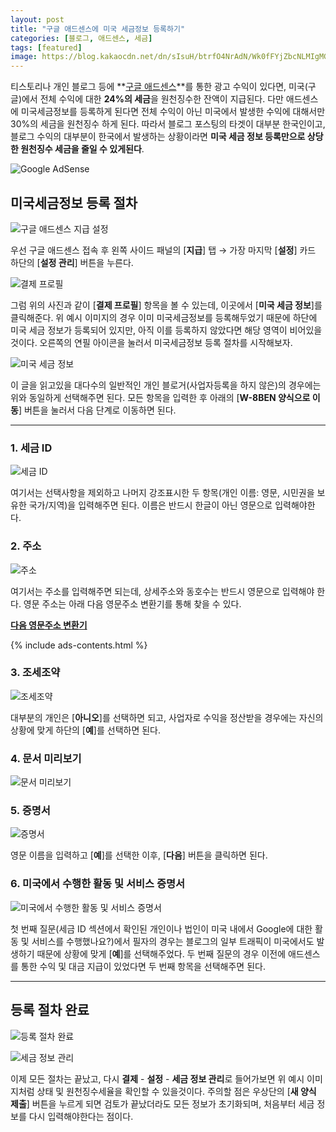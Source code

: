```yaml
---
layout: post
title: "구글 애드센스에 미국 세금정보 등록하기"
categories: [블로그, 애드센스, 세금]
tags: [featured]
image: https://blog.kakaocdn.net/dn/sIsuH/btrfO4NrAdN/Wk0fFYjZbcNLMIgMGcbK30/img.png
---
```


티스토리나 개인 블로그 등에 **[구글 애드센스](https://www.google.com/intl/ko_kr/adsense/start/)**를 통한 광고 수익이 있다면, 미국(구글)에서 전체 수익에 대한 **24%의 세금**을 원천징수한 잔액이 지급된다. 다만 애드센스에 미국세금정보를 등록하게 된다면 전체 수익이 아닌 미국에서 발생한 수익에 대해서만 30%의 세금을 원천징수 하게 된다. 따라서 블로그 포스팅의 타겟이 대부분 한국인이고, 블로그 수익의 대부분이 한국에서 발생하는 상황이라면 **미국 세금 정보 등록만으로 상당한 원천징수 세금을 줄일 수 있게된다**.

![Google AdSense](https://blog.kakaocdn.net/dn/sIsuH/btrfO4NrAdN/Wk0fFYjZbcNLMIgMGcbK30/img.png)

## 미국세금정보 등록 절차

![구글 애드센스 지급 설정](https://blog.kakaocdn.net/dn/mAgk3/btrfKAe2R72/luAHOcgFvM9qvPKrDArrpK/img.png)

우선 구글 애드센스 접속 후 왼쪽 사이드 패널의 [**지급**] 탭 → 가장 마지막 [**설정**] 카드 하단의 [**설정 관리**] 버튼을 누른다.

![결제 프로필](https://blog.kakaocdn.net/dn/bIWbka/btrfG2iN2cO/sZABg75oUSg5I20XAm0s30/img.png)

그럼 위의 사진과 같이 [**결제 프로필**] 항목을 볼 수 있는데, 이곳에서 [**미국 세금 정보**]를 클릭해준다. 위 예시 이미지의 경우 이미 미국세금정보를 등록해두었기 때문에 하단에 미국 세금 정보가 등록되어 있지만, 아직 이를 등록하지 않았다면 해당 영역이 비어있을것이다. 오른쪽의 연필 아이콘을 눌러서 미국세금정보 등록 절차를 시작해보자.

![미국 세금 정보](https://blog.kakaocdn.net/dn/bXT4X8/btrfPiEMTms/kbGdC0DSWij7Xb2k2mrYYk/img.png)

이 글을 읽고있을 대다수의 일반적인 개인 블로거(사업자등록을 하지 않은)의 경우에는 위와 동일하게 선택해주면 된다. 모든 항목을 입력한 후 아래의 [**W-8BEN 양식으로 이동**] 버튼을 눌러서 다음 단계로 이동하면 된다.

---

### 1. 세금 ID

![세금 ID](https://blog.kakaocdn.net/dn/z9dSn/btrfPKVlEJJ/WtvYzsF0RXDDy0HKGylUD0/img.png)

여기서는 선택사항을 제외하고 나머지 강조표시한 두 항목(개인 이름: 영문, 시민권을 보유한 국가/지역)을 입력해주면 된다. 이름은 반드시 한글이 아닌 영문으로 입력해야한다.

### 2. 주소

![주소](https://blog.kakaocdn.net/dn/zjxAE/btrfPKA2ZSt/5KkAXGIKjHTNBkaQabaRvK/img.png)

여기서는 주소를 입력해주면 되는데, 상세주소와 동호수는 반드시 영문으로 입력해야 한다. 영문 주소는 아래 다음 영문주소 변환기를 통해 찾을 수 있다.

**[다음 영문주소 변환기](https://search.daum.net/search?w=tot&q=%EC%98%81%EB%AC%B8%EC%A3%BC%EC%86%8C)**

{% include ads-contents.html %}

### 3. 조세조약

![조세조약](https://blog.kakaocdn.net/dn/z1Eu1/btrfPJvmhDo/dX2W70Wci7tlWHnQ0evYx0/img.png)

대부분의 개인은 [**아니오**]를 선택하면 되고, 사업자로 수익을 정산받을 경우에는 자신의 상황에 맞게 하단의 [**예**]를 선택하면 된다.

### 4. 문서 미리보기

![문서 미리보기](https://blog.kakaocdn.net/dn/sxDAG/btrfMr9QxyR/rlggr4qJGffhW59Naw5zOK/img.png)

### 5. 증명서

![증명서](https://blog.kakaocdn.net/dn/eEuap1/btrfMOD6abt/6XVAmpK7qbrwcNy9hb8AYK/img.png)

영문 이름을 입력하고 [**예**]를 선택한 이후, [**다음**] 버튼을 클릭하면 된다.

### 6. 미국에서 수행한 활동 및 서비스 증명서

![미국에서 수행한 활동 및 서비스 증명서](https://blog.kakaocdn.net/dn/bqtHWI/btrfEnHce7S/KCdiiNkFC8dzBtmSQCBaw0/img.png)

첫 번째 질문(세금 ID 섹션에서 확인된 개인이나 법인이 미국 내에서 Google에 대한 활동 및 서비스를 수행했나요?)에서 필자의 경우는 블로그의 일부 트래픽이 미국에서도 발생하기 때문에 상황에 맞게 [**예**]를 선택해주었다. 두 번째 질문의 경우 이전에 애드센스를 통한 수익 및 대금 지급이 있었다면 두 번째 항목을 선택해주면 된다.

---

## 등록 절차 완료

![등록 절차 완료](https://blog.kakaocdn.net/dn/lghhh/btrfA2pMeAL/96DZdqXxIVOYQA4nVzNdhk/img.png)

![세금 정보 관리](https://blog.kakaocdn.net/dn/bqNHKz/btrfPh0bkyf/F0h69tJvavguGcoKbWvrIK/img.png)

이제 모든 절차는 끝났고, 다시 **결제** - **설정** - **세금 정보 관리**로 들어가보면 위 예시 이미지처럼 상태 및 원천징수세율을 확인할 수 있을것이다. 주의할 점은 우상단의 [**새 양식 제출**] 버튼을 누르게 되면 검토가 끝났더라도 모든 정보가 초기화되며, 처음부터 세금 정보를 다시 입력해야한다는 점이다.
